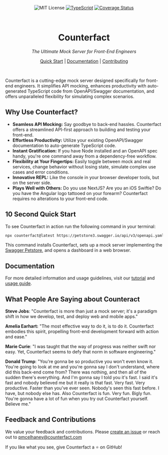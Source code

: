 <div align="center"  markdown="1">

![MIT License](https://img.shields.io/badge/license-MIT-blue) [![TypeScript](https://badges.frapsoft.com/typescript/love/typescript.png?v=101)](https://github.com/ellerbrock/typescript-badges/) [![Coverage Status](https://coveralls.io/repos/github/pmcelhaney/counterfact/badge.svg)](https://coveralls.io/github/pmcelhaney/counterfact)

</div>

<br>

<div align="center" markdown="1">

# Counterfact

_The Ultimate Mock Server for Front-End Engineers_

[Quick Start](./docs/quick-start.md) | [Documentation](./docs/usage.md) | [Contributing](CONTRIBUTING.md)

</div>

<br>

Counterfact is a cutting-edge mock server designed specifically for front-end engineers. It simplifies API mocking, enhances productivity with auto-generated TypeScript code from OpenAPI/Swagger documentation, and offers unparalleled flexibility for simulating complex scenarios.

## Why Use Counterfact?

- **Seamless API Mocking:** Say goodbye to back-end hassles. Counterfact offers a streamlined API-first approach to building and testing your front-end.
- **Effortless Productivity:** Utilize your existing OpenAPI/Swagger documentation to auto-generate TypeScript code.
- **Instant Gratification:** If you have Node installed and an OpenAPI spec handy, you're one command away from a dependency-free workflow.
- **Flexibility at Your Fingertips:** Easily toggle between mock and real services, change behavior without losing state, simulate complex use cases and error conditions.
- **Innovative REPL:** Like the console in your browser developer tools, but on the server side.
- **Plays Well with Others:** Do you use NextJS? Are you an iOS Swiftie? Do you have the Angular logo tattooed on your forearm? Counterfact requires no alterations to your front-end code.

## 10 Second Quick Start

To see Counterfact in action run the following command in your terminal:

```sh copy
npx counterfact@latest https://petstore3.swagger.io/api/v3/openapi.yaml api --open
```

This command installs Counterfact, sets up a mock server implementing the [Swagger Petstore](https://petstore.swagger.io/), and opens a dashboard in a web browser.

## Documentation

For more detailed information and usage guidelines, visit our [tutorial](./docs/quick-start.md) and [usage guide](./docs/usage.md).

## What People Are Saying about Counteract

**Steve Jobs**: "Counterfact is more than just a mock server; it's a paradigm shift in how we develop, test, and deploy web and mobile apps."

**Amelia Earhart:** "The most effective way to do it, is to do it. Counterfact embodies this spirit, propelling front-end development forward with action and ease."

**Marie Curie**: "I was taught that the way of progress was neither swift nor easy. Yet, Counterfact seems to defy that norm in software engineering."

**Donald Trump**: "You're gonna be so productive you won't even know it. You're going to look at me and you're gonna say I don't understand, where did this back-end come from? There was nothing, and then all of the sudden there's everything. And I'm gonna say I told you it's fast. I said it's fast and nobody believed me but it really is that fast. Very fast. Very productive. Faster than you've ever seen. Nobody's seen this fast before. I have, but nobody else has. Also Counterfact is fun. Very fun. Bigly fun. You're gonna have a lot of fun when you try out Counterfact yourself. Believe me."

## Feedback and Contributions

We value your feedback and contributions. Please [create an issue](https://github.com/pmcelhaney/counterfact/issues/new) or reach out to <pmcelhaney@counterfact.com>

If you like what you see, give Counterfact a ⭐️ on GitHub!
